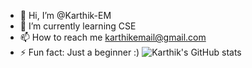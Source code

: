- 👋 Hi, I’m @Karthik-EM
- 🌱 I’m currently learning CSE
- 📫 How to reach me karthikemail@gmail.com
- ⚡ Fun fact: Just a beginner :)
![Karthik's GitHub stats](https://github-readme-stats.vercel.app/api?username=Karthik-EM&show_icons=true&theme=tokyonightl)
<!---
Karthik-EM/Karthik-EM is a ✨ special ✨ repository because its `README.md` (this file) appears on your GitHub profile.
You can click the Preview link to take a look at your changes.
--->

